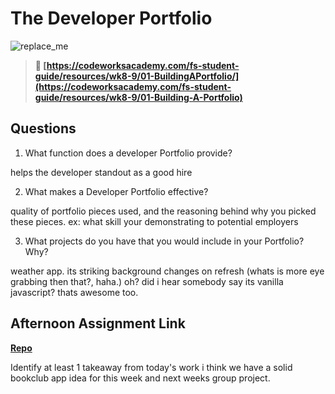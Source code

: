 # The Developer Portfolio

![replace_me](https://codeworks.blob.core.windows.net/public/assets/img/illustrations/placeholder.svg)

> **📖 [https://codeworksacademy.com/fs-student-guide/resources/wk8-9/01-BuildingAPortfolio/](https://codeworksacademy.com/fs-student-guide/resources/wk8-9/01-Building-A-Portfolio)**

## Questions

1. What function does a developer Portfolio provide?

helps the developer standout as a good hire


2. What makes a Developer Portfolio effective?

quality of portfolio pieces used, and the reasoning behind why you picked these pieces. ex: what skill your demonstrating to potential employers


3. What projects do you have that you would include in your Portfolio? Why?

weather app. its striking background changes on refresh (whats is more eye grabbing then that?, haha.) oh? did i hear somebody say its vanilla javascript? thats awesome too.


## Afternoon Assignment Link

**[Repo](https://github.com/good-ol-peekers/<ASSIGNMENT_REPO>)**

Identify at least 1 takeaway from today's work
i think we have a solid bookclub app idea for this week and next weeks group project.